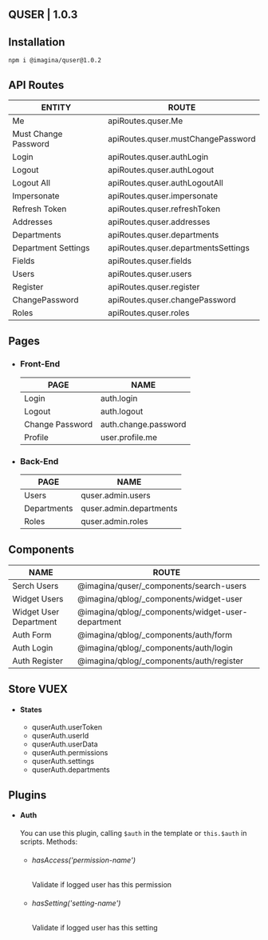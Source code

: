 ## QUSER  | 1.0.3

## Installation

`` npm i @imagina/quser@1.0.2 ``

## API Routes

| ENTITY  | ROUTE |
| ------------- | ------------- |
| Me | apiRoutes.quser.Me |
| Must Change Password | apiRoutes.quser.mustChangePassword |
| Login | apiRoutes.quser.authLogin |
| Logout | apiRoutes.quser.authLogout |
| Logout All | apiRoutes.quser.authLogoutAll |
| Impersonate | apiRoutes.quser.impersonate |
| Refresh Token | apiRoutes.quser.refreshToken |
| Addresses | apiRoutes.quser.addresses |
| Departments | apiRoutes.quser.departments |
| Department Settings | apiRoutes.quser.departmentsSettings |
| Fields | apiRoutes.quser.fields |
| Users | apiRoutes.quser.users |
| Register | apiRoutes.quser.register |
| ChangePassword | apiRoutes.quser.changePassword |
| Roles | apiRoutes.quser.roles |

## Pages
- ### Front-End

  | PAGE | NAME |
  | ------------- | ------------- |
  | Login | auth.login |
  | Logout | auth.logout |
  | Change Password | auth.change.password |
  | Profile | user.profile.me |
  
- ### Back-End

  | PAGE | NAME |
  | ------------- | ------------- |
  | Users | quser.admin.users |
  | Departments | quser.admin.departments |
  | Roles | quser.admin.roles |
  
## Components  

  | NAME | ROUTE |
  | ------------- | ------------- |
  | Serch Users | @imagina/quser/_components/search-users |
  | Widget Users | @imagina/qblog/_components/widget-user |
  | Widget User Department | @imagina/qblog/_components/widget-user-department |
  | Auth Form | @imagina/qblog/_components/auth/form |
  | Auth Login | @imagina/qblog/_components/auth/login |
  | Auth Register | @imagina/qblog/_components/auth/register |
  
## Store VUEX  
- #### States
  - quserAuth.userToken  
  - quserAuth.userId  
  - quserAuth.userData  
  - quserAuth.permissions  
  - quserAuth.settings  
  - quserAuth.departments  
  
## Plugins
- #### Auth  
    You can use this plugin, calling `$auth` in the template 
    or `this.$auth` in scripts. Methods:
    - ###### hasAccess('permission-name')
        Validate if logged user has this permission
    - ###### hasSetting('setting-name')
        Validate if logged user has this setting
